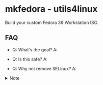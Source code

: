 # mkfedora - utils4linux

Build your custom Fedora 39 Workstation ISO.

## FAQ

- Q: What's the goal? A:

- Q: Is this safe? A:

- Q: Why not remove SELinux? A:

<details>
<summary>Note</summary>

- https://old.reddit.com/r/Fedora/comments/6gnwr5/reducing_idle_bandwidth_consumption_in_fedora/
- https://utcc.utoronto.ca/~cks/space/blog/linux/FedoraDnfMakecacheOff
- https://bugzilla.redhat.com/show_bug.cgi?id=1187111
- https://github.com/Ultramarine-Linux
- https://stackoverflow.com/questions/31831268/genisoimage-and-uefi/75688552#75688552
- https://wiki.debian.org/RepackBootableISO
- https://unix.stackexchange.com/questions/503211/how-can-an-image-file-be-created-for-a-directory
- https://unix.stackexchange.com/questions/599536/how-to-generate-small-image-of-big-ext4-partition
- https://fedoraproject.org/wiki/Changes/OptimizeSquashFS
- https://fedoraproject.org/wiki/Changes/OptimizeSquashFSOnDVDByRemovingEXT4FilesystemImageLayer
- https://mirrors.fedoraproject.org/mirrorlist?repo=fedora-37&arch=x86_64
- https://unix.stackexchange.com/a/687852
- https://www.gnu.org/software/xorriso/man_1_xorriso.html
- https://www.server-world.info/en/note?os=Fedora_31&p=kvm&f=7
- https://www.kraxel.org/blog/2019/09/display-devices-in-qemu/
- https://wiki.qemu.org/Documentation/Networking

```json
{
  "registry-mirrors": ["http://hub-mirror.c.163.com"],
  "max-concurrent-downloads": 8,
  "data-root": "/tmp/docker"
}
```

```sh
rm -rf /etc/docker/daemon.json ; vi /etc/docker/daemon.json
for entry in $(echo "firefox libreoffice-* ..."); do
  echo $entry
  sudo dnf remove $entry
done
-gnome-browser-connector
-mozjs78
# -processors 1 -no-recovery -b 1M -Xdict-size 1M -Xbcj x86
# qemu-device-display-virtio-gpu-gl
mount -o remount,size=80%,noatime /run
curl -o root.tar.xz -L https://mirror.23m.com/fedora/linux/development/39/Container/x86_64/images/Fedora-Container-Base-39-20230920.n.0.x86_64.tar.xz
mkdir root
tar -Oxf root.tar.xz '*/layer.tar' | tar -xC root
chroot root /bin/bash

/usr/bin/qemu-system-x86_64 -name guest=fedora,debug-threads=on -S -object {"qom-type":"secret","id":"masterKey0","format":"raw","file":"/var/lib/libvirt/qemu/domain-4-fedora/master-key.aes"} -machine pc-q35-7.2,usb=off,vmport=off,dump-guest-core=off,memory-backend=pc.ram -accel kvm -cpu host,migratable=on -m 3048 -object {"qom-type":"memory-backend-ram","id":"pc.ram","size":3196059648} -overcommit mem-lock=off -smp 4,sockets=4,cores=1,threads=1 -uuid c03f3be3-afbc-4431-a7b1-007ba2df8f9f -no-user-config -nodefaults -chardev socket,id=charmonitor,fd=30,server=on,wait=off -mon chardev=charmonitor,id=monitor,mode=control -rtc base=utc,driftfix=slew -global kvm-pit.lost_tick_policy=delay -no-hpet -no-shutdown -global ICH9-LPC.disable_s3=1 -global ICH9-LPC.disable_s4=1 -boot strict=on -device {"driver":"pcie-root-port","port":16,"chassis":1,"id":"pci.1","bus":"pcie.0","multifunction":true,"addr":"0x2"} -device {"driver":"pcie-root-port","port":17,"chassis":2,"id":"pci.2","bus":"pcie.0","addr":"0x2.0x1"} -device {"driver":"pcie-root-port","port":18,"chassis":3,"id":"pci.3","bus":"pcie.0","addr":"0x2.0x2"} -device {"driver":"pcie-root-port","port":19,"chassis":4,"id":"pci.4","bus":"pcie.0","addr":"0x2.0x3"} -device {"driver":"pcie-root-port","port":20,"chassis":5,"id":"pci.5","bus":"pcie.0","addr":"0x2.0x4"} -device {"driver":"pcie-root-port","port":21,"chassis":6,"id":"pci.6","bus":"pcie.0","addr":"0x2.0x5"} -device {"driver":"pcie-root-port","port":22,"chassis":7,"id":"pci.7","bus":"pcie.0","addr":"0x2.0x6"} -device {"driver":"pcie-root-port","port":23,"chassis":8,"id":"pci.8","bus":"pcie.0","addr":"0x2.0x7"} -device {"driver":"pcie-root-port","port":24,"chassis":9,"id":"pci.9","bus":"pcie.0","multifunction":true,"addr":"0x3"} -device {"driver":"pcie-root-port","port":25,"chassis":10,"id":"pci.10","bus":"pcie.0","addr":"0x3.0x1"} -device {"driver":"pcie-root-port","port":26,"chassis":11,"id":"pci.11","bus":"pcie.0","addr":"0x3.0x2"} -device {"driver":"pcie-root-port","port":27,"chassis":12,"id":"pci.12","bus":"pcie.0","addr":"0x3.0x3"} -device {"driver":"pcie-root-port","port":28,"chassis":13,"id":"pci.13","bus":"pcie.0","addr":"0x3.0x4"} -device {"driver":"pcie-root-port","port":29,"chassis":14,"id":"pci.14","bus":"pcie.0","addr":"0x3.0x5"} -device {"driver":"qemu-xhci","p2":15,"p3":15,"id":"usb","bus":"pci.2","addr":"0x0"} -device {"driver":"virtio-serial-pci","id":"virtio-serial0","bus":"pci.3","addr":"0x0"} -blockdev {"driver":"file","filename":"/tmp/mkfedora/fedora.qcow2","node-name":"libvirt-2-storage","auto-read-only":true,"discard":"unmap"} -blockdev {"node-name":"libvirt-2-format","read-only":false,"driver":"qcow2","file":"libvirt-2-storage","backing":null} -device {"driver":"virtio-blk-pci","bus":"pci.4","addr":"0x0","drive":"libvirt-2-format","id":"virtio-disk0","bootindex":2} -blockdev {"driver":"file","filename":"/tmp/mkfedora/out.iso","node-name":"libvirt-1-storage","auto-read-only":true,"discard":"unmap"} -blockdev {"node-name":"libvirt-1-format","read-only":true,"driver":"raw","file":"libvirt-1-storage"} -device {"driver":"ide-cd","bus":"ide.0","drive":"libvirt-1-format","id":"sata0-0-0","bootindex":1} -netdev {"type":"tap","fd":"31","vhost":true,"vhostfd":"33","id":"hostnet0"} -device {"driver":"virtio-net-pci","netdev":"hostnet0","id":"net0","mac":"52:54:00:8b:ae:85","bus":"pci.1","addr":"0x0"} -chardev pty,id=charserial0 -device {"driver":"isa-serial","chardev":"charserial0","id":"serial0","index":0} -chardev socket,id=charchannel0,fd=29,server=on,wait=off -device {"driver":"virtserialport","bus":"virtio-serial0.0","nr":1,"chardev":"charchannel0","id":"channel0","name":"org.qemu.guest_agent.0"} -chardev spicevmc,id=charchannel1,name=vdagent -device {"driver":"virtserialport","bus":"virtio-serial0.0","nr":2,"chardev":"charchannel1","id":"channel1","name":"com.redhat.spice.0"} -device {"driver":"usb-tablet","id":"input0","bus":"usb.0","port":"1"} -audiodev {"id":"audio1","driver":"spice"} -spice port=5900,addr=127.0.0.1,disable-ticketing=on,image-compression=off,seamless-migration=on -device {"driver":"virtio-vga","id":"video0","max_outputs":1,"bus":"pcie.0","addr":"0x1"} -device {"driver":"ich9-intel-hda","id":"sound0","bus":"pcie.0","addr":"0x1b"} -device {"driver":"hda-duplex","id":"sound0-codec0","bus":"sound0.0","cad":0,"audiodev":"audio1"} -chardev spicevmc,id=charredir0,name=usbredir -device {"driver":"usb-redir","chardev":"charredir0","id":"redir0","bus":"usb.0","port":"2"} -chardev spicevmc,id=charredir1,name=usbredir -device {"driver":"usb-redir","chardev":"charredir1","id":"redir1","bus":"usb.0","port":"3"} -device {"driver":"virtio-balloon-pci","id":"balloon0","bus":"pci.5","addr":"0x0"} -object {"qom-type":"rng-random","id":"objrng0","filename":"/dev/urandom"} -device {"driver":"virtio-rng-pci","rng":"objrng0","id":"rng0","bus":"pci.6","addr":"0x0"} -sandbox on,obsolete=deny,elevateprivileges=deny,spawn=deny,resourcecontrol=deny -msg timestamp=on
# dnf install xorriso squashfs-tools
# mount -o remount,size=80%,noatime /tmp
# curl 'https://mirrors.fedoraproject.org/metalink?repo=fedora-39&arch=x86_64'
# mirror_root="https://mirror.23m.com/fedora/linux"
# mirror_root="https://mirror.alwyzon.net/fedora/linux"
# curl -o official.iso -L $mirror_root/development/39/Workstation/x86_64/iso/Fedora-Workstation-Live-xxx.iso
```

</details>
